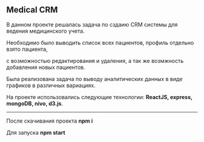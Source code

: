 ## Medical CRM
В данном проекте решалась задача по сздаию CRM системы для ведения медицинского учета.

Необходимо было выводить список всех пациентов, профиль отдельно взято пациента, 

с возможностью редактирования и удаления, а так же возмжность добавления новых пациентов.

Была реализована задача по выводу аналитических данных в виде графиков в различных вариациях.

На проекте использовались следующие технологии: **ReactJS, express, mongoDB, nivo, d3.js**.

---
После скачивания проекта **npm i** 

Для запуска **npm start**

